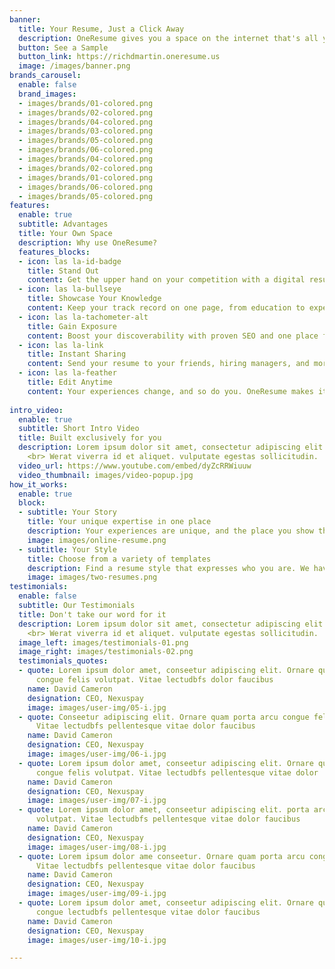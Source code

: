 ```yaml
---
banner:
  title: Your Resume, Just a Click Away
  description: OneResume gives you a space on the internet that's all yours, <br> so employers see you and only you.
  button: See a Sample
  button_link: https://richdmartin.oneresume.us
  image: /images/banner.png
brands_carousel:
  enable: false
  brand_images:
  - images/brands/01-colored.png
  - images/brands/02-colored.png
  - images/brands/04-colored.png
  - images/brands/03-colored.png
  - images/brands/05-colored.png
  - images/brands/06-colored.png
  - images/brands/04-colored.png
  - images/brands/02-colored.png
  - images/brands/01-colored.png
  - images/brands/06-colored.png
  - images/brands/05-colored.png
features:
  enable: true
  subtitle: Advantages
  title: Your Own Space
  description: Why use OneResume?
  features_blocks:
  - icon: las la-id-badge
    title: Stand Out
    content: Get the upper hand on your competition with a digital resume that says you'll go the extra mile.
  - icon: las la-bullseye
    title: Showcase Your Knowledge
    content: Keep your track record on one page, from education to experiences and skills.
  - icon: las la-tachometer-alt
    title: Gain Exposure
    content: Boost your discoverability with proven SEO and one place for all of your social profiles.
  - icon: las la-link
    title: Instant Sharing
    content: Send your resume to your friends, hiring managers, and more with just a link.
  - icon: las la-feather
    title: Edit Anytime
    content: Your experiences change, and so do you. OneResume makes it easy to keep things up-to-date.
    
intro_video:
  enable: true
  subtitle: Short Intro Video
  title: Built exclusively for you
  description: Lorem ipsum dolor sit amet, consectetur adipiscing elit. Morbi egestas
    <br> Werat viverra id et aliquet. vulputate egestas sollicitudin.
  video_url: https://www.youtube.com/embed/dyZcRRWiuuw
  video_thumbnail: images/video-popup.jpg
how_it_works:
  enable: true
  block:
  - subtitle: Your Story
    title: Your unique expertise in one place
    description: Your experiences are unique, and the place you show them off should be, too. OneResume gives you a space to show off your resume distraction-free, so your prospective employer can focus on what really matters - you.
    image: images/online-resume.png
  - subtitle: Your Style
    title: Choose from a variety of templates
    description: Find a resume style that expresses who you are. We have a growing list of resume templates that help you stand out against your competition in your own way.
    image: images/two-resumes.png
testimonials:
  enable: false
  subtitle: Our Testimonials
  title: Don't take our word for it
  description: Lorem ipsum dolor sit amet, consectetur adipiscing elit. Morbi egestas
    <br> Werat viverra id et aliquet. vulputate egestas sollicitudin.
  image_left: images/testimonials-01.png
  image_right: images/testimonials-02.png
  testimonials_quotes:
  - quote: Lorem ipsum dolor amet, conseetur adipiscing elit. Ornare quam porta arcu
      congue felis volutpat. Vitae lectudbfs dolor faucibus
    name: David Cameron
    designation: CEO, Nexuspay
    image: images/user-img/05-i.jpg
  - quote: Conseetur adipiscing elit. Ornare quam porta arcu congue felis volutpat.
      Vitae lectudbfs pellentesque vitae dolor faucibus
    name: David Cameron
    designation: CEO, Nexuspay
    image: images/user-img/06-i.jpg
  - quote: Lorem ipsum dolor amet, conseetur adipiscing elit. Ornare quam porta arcu
      congue felis volutpat. Vitae lectudbfs pellentesque vitae dolor
    name: David Cameron
    designation: CEO, Nexuspay
    image: images/user-img/07-i.jpg
  - quote: Lorem ipsum dolor amet, conseetur adipiscing elit. porta arcu congue felis
      volutpat. Vitae lectudbfs pellentesque vitae dolor faucibus
    name: David Cameron
    designation: CEO, Nexuspay
    image: images/user-img/08-i.jpg
  - quote: Lorem ipsum dolor ame conseetur. Ornare quam porta arcu congue felis volutpat.
      Vitae lectudbfs pellentesque vitae dolor faucibus
    name: David Cameron
    designation: CEO, Nexuspay
    image: images/user-img/09-i.jpg
  - quote: Lorem ipsum dolor amet, conseetur adipiscing elit. Ornare quam porta arcu
      congue lectudbfs pellentesque vitae dolor faucibus
    name: David Cameron
    designation: CEO, Nexuspay
    image: images/user-img/10-i.jpg

---
```

